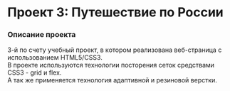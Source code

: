 # Проект 3: Путешествие по России

### Описание проекта 

3-й по счету учебный проект, в котором реализована веб-страница с использованием HTML5/CSS3.   
В проекте используются технологии посторения сеток средствами CSS3 - grid и flex.   
А так же применяется технология адаптивной и резиновой верстки.   

